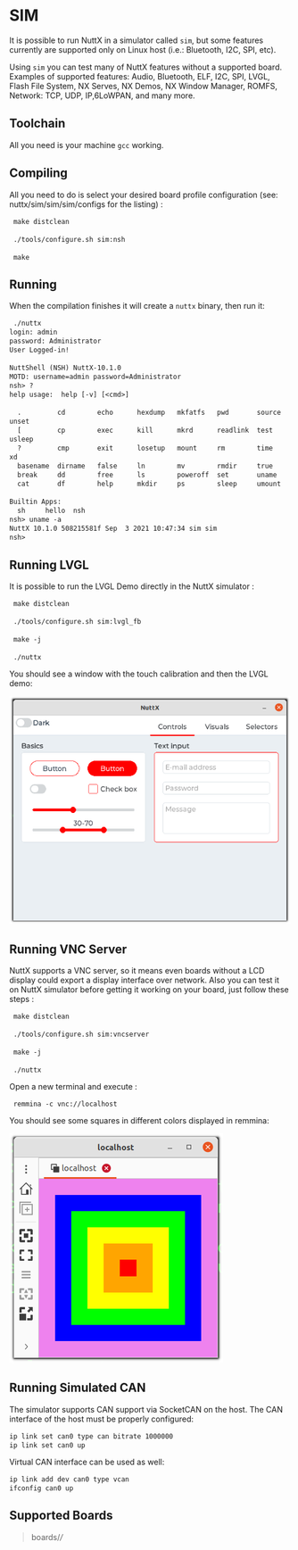 # SIM

It is possible to run NuttX in a simulator called `sim`, but some
features currently are supported only on Linux host (i.e.: Bluetooth,
I2C, SPI, etc).

Using `sim` you can test many of NuttX features without a supported
board. Examples of supported features: Audio, Bluetooth, ELF, I2C, SPI,
LVGL, Flash File System, NX Serves, NX Demos, NX Window Manager, ROMFS,
Network: TCP, UDP, IP,6LoWPAN, and many more.

## Toolchain

All you need is your machine `gcc` working.

## Compiling

All you need to do is select your desired board profile configuration
(see: nuttx/sim/sim/sim/configs for the listing) :

     make distclean
    
     ./tools/configure.sh sim:nsh
    
     make

## Running

When the compilation finishes it will create a `nuttx` binary, then run
it:

     ./nuttx 
    login: admin
    password: Administrator
    User Logged-in!
    
    NuttShell (NSH) NuttX-10.1.0
    MOTD: username=admin password=Administrator
    nsh> ?
    help usage:  help [-v] [<cmd>]
    
      .         cd        echo      hexdump   mkfatfs   pwd       source    unset     
      [         cp        exec      kill      mkrd      readlink  test      usleep    
      ?         cmp       exit      losetup   mount     rm        time      xd        
      basename  dirname   false     ln        mv        rmdir     true      
      break     dd        free      ls        poweroff  set       uname     
      cat       df        help      mkdir     ps        sleep     umount    
    
    Builtin Apps:
      sh     hello  nsh    
    nsh> uname -a
    NuttX 10.1.0 508215581f Sep  3 2021 10:47:34 sim sim
    nsh>

## Running LVGL

It is possible to run the LVGL Demo directly in the NuttX simulator :

     make distclean
    
     ./tools/configure.sh sim:lvgl_fb
    
     make -j
    
     ./nuttx

You should see a window with the touch calibration and then the LVGL
demo:

![LVGL Demo running in the NuttX's simulator](images/lvgl.png)

## Running VNC Server

NuttX supports a VNC server, so it means even boards without a LCD
display could export a display interface over network. Also you can test
it on NuttX simulator before getting it working on your board, just
follow these steps :

     make distclean
    
     ./tools/configure.sh sim:vncserver
    
     make -j
    
     ./nuttx

Open a new terminal and execute :

     remmina -c vnc://localhost

You should see some squares in different colors displayed in remmina:

![remmina connected to sim's VNC Server](images/vnc.png)

## Running Simulated CAN

The simulator supports CAN support via SocketCAN on the host. The CAN
interface of the host must be properly configured:

    ip link set can0 type can bitrate 1000000
    ip link set can0 up

Virtual CAN interface can be used as well:

    ip link add dev can0 type vcan
    ifconfig can0 up

## Supported Boards

> boards/*/*
